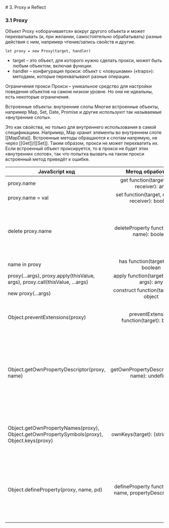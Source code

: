 # 3. Proxy и Reflect

### 3.1 Proxy
Объект Proxy «оборачивается» вокруг другого объекта и может перехватывать 
(и, при желании, самостоятельно обрабатывать) разные действия с ним, 
например чтение/запись свойств и другие.

```
let proxy = new Proxy(target, handler)
```
- target – это объект, для которого нужно сделать прокси, может быть любым объектом, включая функции.
- handler – конфигурация прокси: объект с «ловушками» («traps»): методами, которые перехватывают разные операции.

Ограничения прокси
Прокси – уникальное средство для настройки поведения объектов на самом низком уровне. 
Но они не идеальны, есть некоторые ограничения.

Встроенные объекты: внутренние слоты
Многие встроенные объекты, например Map, Set, Date, Promise и другие используют 
так называемые «внутренние слоты».

Это как свойства, но только для внутреннего использования в самой спецификациии. 
Например, Map хранит элементы во внутреннем слоте [[MapData]]. Встроенные методы 
обращаются к слотам напрямую, не через [[Get]]/[[Set]]. Таким образом, прокси не 
может перехватить их. Если встроенный объект проксируется, то в прокси не будет этих 
«внутренних слотов», так что попытка вызвать на таком прокси встроенный метод приведёт 
к ошибке.

| JavaScript код                                | Метод обработчика                                    | Описание |
|-----------------------------------------------|:----------------------------------------------------:|:--------:|
| proxy.name  | get function(target, name, receiver): any |  |
| proxy.name = val  | set function(target, name, val, receiver): boolean |  |
| delete proxy.name  | deleteProperty function(target, name): boolean | Удаляет именованное свойство из прокси. Возвращает true в случае успешного удаления свойства name. |
| name in proxy  | has function(target, name): boolean |  |
| proxy(...args), proxy.apply(thisValue, args), proxy.call(thisValue, ...args)  | apply function(target, thisValue, args): any | target должен быть функцией. |
| new proxy(...args)  | construct function(target, args): object | target должен быть функцией. |
| Object.preventExtensions(proxy)  | preventExtensions function(target): boolean | Делает объект нерасширяемым. Возвращает true при успешном выполнении. |
| Object.getOwnPropertyDescriptor(proxy, name)  | getOwnPropertyDescriptor(target, name): undefined    | Должен возвращать верный объект-описание свойства или undefined, чтобы показать, что свойство с именем name существует в эмулируемом объекте. |
| Object.getOwnPropertyNames(proxy), Object.getOwnPropertySymbols(proxy), Object.keys(proxy)  | ownKeys(target): (string, symbol)    | Возвращает массив всех собственных (не унаследованных) имён свойств эмулируемого объекта. |
| Object.defineProperty(proxy, name, pd)  | defineProperty function(target, name, propertyDescriptor): any | Задаёт новое свойство, атрибуты которого определяются предоставленным propertyDescriptor. Возвращаемое значение метода игнорируется. |
